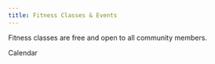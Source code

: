 ```yaml
---
title: Fitness Classes & Events
---
```


Fitness classes are free and open to all community members.

<div class="placeholder">Calendar</div>
